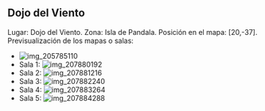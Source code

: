 ## Dojo del Viento
Lugar: Dojo del Viento.
Zona: Isla de Pandala.
Posición en el mapa: [20,-37].
Previsualización de los mapas o salas:
- ![img_205785110](https://media.discordapp.net/attachments/1115311447145193482/1115347861559853149/205785110.jpg)
- Sala 1: ![img_207880192](https://media.discordapp.net/attachments/1115311447145193482/1115349018252431513/207880192.jpg)
- Sala 2: ![img_207881216](https://media.discordapp.net/attachments/1115311447145193482/1115349020202770432/207881216.jpg)
- Sala 3: ![img_207882240](https://media.discordapp.net/attachments/1115311447145193482/1115349022278959114/207882240.jpg)
- Sala 4: ![img_207883264](https://media.discordapp.net/attachments/1115311447145193482/1115349023893749930/207883264.jpg)
- Sala 5: ![img_207884288](https://media.discordapp.net/attachments/1115311447145193482/1115349025818955836/207884288.jpg)